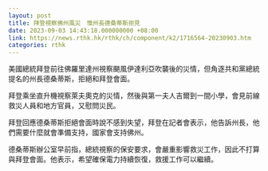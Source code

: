 ```yaml
---
layout: post
title: 拜登視察佛州風災　惟州長德桑蒂斯拒見
date: 2023-09-03 14:43:18.000000000 +08:00
link: https://news.rthk.hk/rthk/ch/component/k2/1716564-20230903.htm
categories: rthk
---
```


美國總統拜登前往佛羅里達州視察颶風伊達利亞吹襲後的災情，但角逐共和黨總統提名的州長德桑蒂斯，拒絕和拜登會面。

拜登乘坐直升機視察萊夫奧克的災情，然後與第一夫人吉爾到一間小學，會見前線救災人員和地方官員，又慰問災民。

拜登回應德桑蒂斯拒絕會面時說不感到失望，拜登在記者會表示，他告訴州長，他們需要什麼就會準備支持，國家會支持佛州。

德桑蒂斯辦公室早前指，總統視察的保安要求，會嚴重影響救災工作，因此不打算與拜登會面。他表示，希望確保電力持續恢復，救援工作可以繼續。

